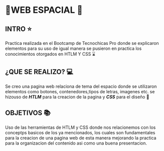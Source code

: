 # 🚀WEB ESPACIAL 🚀

## INTRO :star:	

Practica realizada en el Bootcamp de Tecnochicas Pro donde se explicaron elementos para su uso de igual manera se pusieron en practica los conocimientos otorgados en HTLM Y CSS :hourglass:	 

## ¿QUE SE REALIZO? :computer:	

Se creo una pagina web relaciona de tema del espacio donde se utilizaron elementos como botones, contenedores,tipos de letras, imagenes etc.
se hizouso de ***HTLM*** para la creacion de la pagina y ***CSS*** para el diseño :art:	

## OBJETIVOS :books:	
Uso de las herramientas de HTLM y CSS donde nos relacionemos con los conceptps basicos de los ya mencionados, los cuales son fundamentales para la creacion de una pagina web de esta manera mejorando la practica para la organizacion del contenido asi como una buena presentacion.


